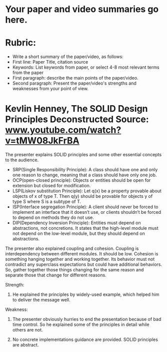 # Your paper and video summaries go here.

# Rubric:
* Write a short summary of the paper/video, as follows:
* First line: Paper Title, citation source
* Keywords: List keywords from paper, or select 4-8 most relevant terms from the paper
* First paragraph: describe the main points of the paper/video.
* Second paragraph: Present the paper/video's strengths and weaknesses from your point of view.



# Kevlin Henney, The SOLID Design Principles Deconstructed Source: www.youtube.com/watch?v=tMW08JkFrBA

The presenter explains SOLID principles and some other essential concepts to the audience. 
* SRP(Single Responsibility Principle): A class should have one and only one reason to change, meaning that a class should have only one job.
* OCP(open-closed principle): Objects or entities should be open for extension but closed for modification.
* LSP(Liskov substitution Principle): Let q(x) be a property provable about objects of x of type T. Then q(y) should be provable for objects y of type S where S is a subtype of T.
* ISP(Interface segregation Principle): A client should never be forced to implement an interface that it doesn’t use, or clients shouldn’t be forced to depend on methods they do not use.
* DIP(Dependency Inversion Principle): Entities must depend on abstractions, not concretions. It states that the high-level module must not depend on the low-level module, but they should depend on abstractions.

The presenter also explained coupling and cohesion. Coupling is interdependency between different modules. It should be low. Cohesion is something hanging together and working together. Its behavior must not contradict any superclass expectations but could have additional behaviors. So, gather together those things changing for the same reason and separate those that change for different reasons. 

Strength:

1. He explained the principles by widely-used example, which helped him to deliver the message well.

Weakness:
1. The presenter obviously hurries to end the presentation because of bad time control. So he explained some of the principles in detail while others are not.

2. No concrete implementations guidance are provided. SOLID principles are abstract.